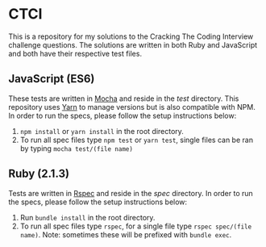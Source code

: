 # CTCI

This is a repository for my solutions to the Cracking The Coding Interview challenge questions. The solutions are written in both Ruby and JavaScript and both have their respective test files.

## JavaScript (ES6)

These tests are written in [Mocha](https://mochajs.org/) and reside in the *test* directory. This repository uses [Yarn](https://yarnpkg.com/en/) to manage versions but is also compatible with NPM. In order to run the specs, please follow the setup instructions below:

1. `npm install` or `yarn install` in the root directory.
2. To run all spec files type `npm test` or `yarn test`, single files can be ran by typing `mocha test/(file name)`


## Ruby (2.1.3)

Tests are written in [Rspec](http://rspec.info/) and reside in the *spec* directory. In order to run the specs, please follow the setup instructions below:

1. Run `bundle install` in the root directory.
2. To run all spec files type `rspec`, for a single file type `rspec spec/(file name)`. Note: sometimes these will be prefixed with `bundle exec`.
